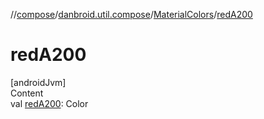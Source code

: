 //[compose](../../../index.md)/[danbroid.util.compose](../index.md)/[MaterialColors](index.md)/[redA200](red-a200.md)



# redA200  
[androidJvm]  
Content  
val [redA200](red-a200.md): Color  



